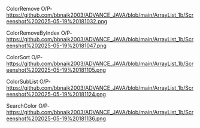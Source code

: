 ColorRemove O/P-https://github.com/bbnaik2003/ADVANCE_JAVA/blob/main/ArrayList_1b/Screenshot%202025-05-19%20181032.png

ColorRemoveByIndex O/P-https://github.com/bbnaik2003/ADVANCE_JAVA/blob/main/ArrayList_1b/Screenshot%202025-05-19%20181047.png

ColorSort O/P-https://github.com/bbnaik2003/ADVANCE_JAVA/blob/main/ArrayList_1b/Screenshot%202025-05-19%20181105.png

ColorSubList O/P-https://github.com/bbnaik2003/ADVANCE_JAVA/blob/main/ArrayList_1b/Screenshot%202025-05-19%20181124.png

SearchColor O/P-https://github.com/bbnaik2003/ADVANCE_JAVA/blob/main/ArrayList_1b/Screenshot%202025-05-19%20181136.png
